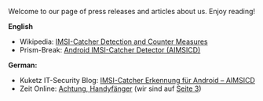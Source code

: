 Welcome to our page of press releases and articles about us. Enjoy reading!

**English**
* Wikipedia: [IMSI-Catcher Detection and Counter Measures](http://en.m.wikipedia.org/wiki/IMSI-catcher#Detection_and_counter_measures)
* Prism-Break: [Android IMSI-Catcher Detector (AIMSICD)](http://prism-break.org/en/projects/android-imsi-catcher-detector-aimsicd/)

**German:**
* Kuketz IT-Security Blog: [IMSI-Catcher Erkennung für Android – AIMSICD](http://www.kuketz-blog.de/imsi-catcher-erkennung-fuer-android-aimsicd/)
* Zeit Online: [Achtung, Handyfänger](http://www.zeit.de/digital/mobil/2014-09/mobilfunk-imsi-catcher-handy/) (wir sind auf [Seite 3](http://www.zeit.de/digital/mobil/2014-09/mobilfunk-imsi-catcher-handy/seite-3))